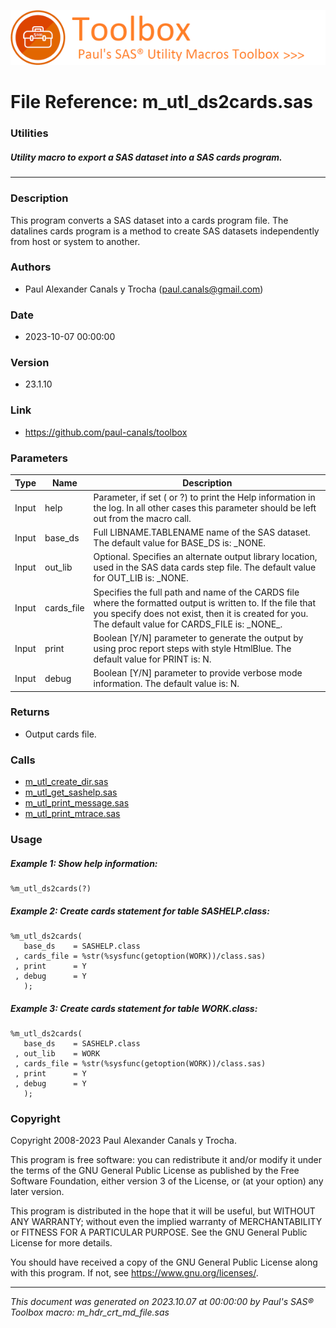 [![../../misc/images/doc_header.png](../../misc/images/doc_header.png)](#)
# 
# File Reference: m_utl_ds2cards.sas

### Utilities

##### Utility macro to export a SAS dataset into a SAS cards program.

***

### Description
This program converts a SAS dataset into a cards program file. The datalines cards program is a method to create SAS datasets independently from host or system to another.



### Authors
* Paul Alexander Canals y Trocha (paul.canals@gmail.com)

### Date
* 2023-10-07 00:00:00

### Version
* 23.1.10

### Link
* https://github.com/paul-canals/toolbox

### Parameters
| Type | Name | Description |
| ---- | ---- | ----------- |
| Input | help | Parameter, if set ( or ?) to print the Help information in the log. In all other cases this parameter should be left out from the macro call. |
| Input | base_ds | Full LIBNAME.TABLENAME name of the SAS dataset. The default value for BASE_DS is: _NONE. |
| Input | out_lib | Optional. Specifies an alternate output library location, used in the SAS data cards step file. The default value for OUT_LIB is: _NONE. |
| Input | cards_file | Specifies the full path and name of the CARDS file where the formatted output is written to. If the file that you specify does not exist, then it is created for you. The default value for CARDS_FILE is: \_NONE\_. |
| Input | print | Boolean [Y/N] parameter to generate the output by using proc report steps with style HtmlBlue. The default value for PRINT is: N. |
| Input | debug | Boolean [Y/N] parameter to provide verbose mode information. The default value is: N. |

### Returns
* Output cards file.

### Calls
* [m_utl_create_dir.sas](m_utl_create_dir.md)
* [m_utl_get_sashelp.sas](m_utl_get_sashelp.md)
* [m_utl_print_message.sas](m_utl_print_message.md)
* [m_utl_print_mtrace.sas](m_utl_print_mtrace.md)

### Usage

##### Example 1: Show help information:
```sas
%m_utl_ds2cards(?)
```

##### Example 2: Create cards statement for table SASHELP.class:
```sas
%m_utl_ds2cards(
   base_ds    = SASHELP.class
 , cards_file = %str(%sysfunc(getoption(WORK))/class.sas)
 , print      = Y
 , debug      = Y
   );
```

##### Example 3: Create cards statement for table WORK.class:
```sas
%m_utl_ds2cards(
   base_ds    = SASHELP.class
 , out_lib    = WORK
 , cards_file = %str(%sysfunc(getoption(WORK))/class.sas)
 , print      = Y
 , debug      = Y
   );
```

### Copyright
Copyright 2008-2023 Paul Alexander Canals y Trocha. 
 
This program is free software: you can redistribute it and/or modify 
it under the terms of the GNU General Public License as published by 
the Free Software Foundation, either version 3 of the License, or 
(at your option) any later version. 
 
This program is distributed in the hope that it will be useful, 
but WITHOUT ANY WARRANTY; without even the implied warranty of 
MERCHANTABILITY or FITNESS FOR A PARTICULAR PURPOSE. See the 
GNU General Public License for more details. 
 
You should have received a copy of the GNU General Public License 
along with this program. If not, see <https://www.gnu.org/licenses/>. 


***
*This document was generated on 2023.10.07 at 00:00:00 by Paul's SAS&reg; Toolbox macro: m_hdr_crt_md_file.sas*

